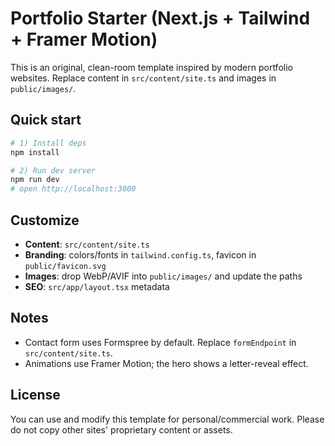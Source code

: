 # Portfolio Starter (Next.js + Tailwind + Framer Motion)

This is an original, clean-room template inspired by modern portfolio websites. Replace content in `src/content/site.ts` and images in `public/images/`.

## Quick start
```bash
# 1) Install deps
npm install

# 2) Run dev server
npm run dev
# open http://localhost:3000
```

## Customize
- **Content**: `src/content/site.ts`
- **Branding**: colors/fonts in `tailwind.config.ts`, favicon in `public/favicon.svg`
- **Images**: drop WebP/AVIF into `public/images/` and update the paths
- **SEO**: `src/app/layout.tsx` metadata

## Notes
- Contact form uses Formspree by default. Replace `formEndpoint` in `src/content/site.ts`.
- Animations use Framer Motion; the hero shows a letter-reveal effect.

## License
You can use and modify this template for personal/commercial work. Please do not copy other sites' proprietary content or assets.
